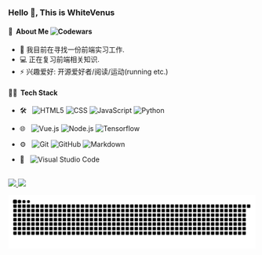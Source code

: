 ### Hello 👋, This is WhiteVenus

#### 🤺 &nbsp;About Me ![Codewars](https://www.codewars.com/users/whitevenus/badges/micro?theme=light)

<!-- <img align="right" width="325" height="226" src="./img.jpg" /> -->

- 🔭 我目前在寻找一份前端实习工作.
- 💻 正在复习前端相关知识.
- ⚡ 兴趣爱好: 开源爱好者/阅读/运动(running etc.)

#### 🧑‍💻 &nbsp;Tech Stack
- 🛠 &nbsp;
  ![HTML5](https://img.shields.io/badge/-HTML5-333333?style=flat&logo=HTML5)
  ![CSS](https://img.shields.io/badge/-CSS-333333?style=flat&logo=CSS3&logoColor=1572B6)
  ![JavaScript](https://img.shields.io/badge/-JavaScript-333333?style=flat&logo=javascript)
  ![Python](https://img.shields.io/badge/-Python-333333?style=flat&logo=python)
  
- 🌐 &nbsp;
  ![Vue.js](https://img.shields.io/badge/-Vue.js-333333?style=flat&logo=vuedotjs)
  ![Node.js](https://img.shields.io/badge/-Node.js-333333?style=flat&logo=nodedotjs&logoColor=339933)
  ![Tensorflow](https://img.shields.io/badge/-Tensorflow-333333?style=flat&logo=tensorflow)
- ⚙️ &nbsp;
  ![Git](https://img.shields.io/badge/-Git-333333?style=flat&logo=git)
  ![GitHub](https://img.shields.io/badge/-GitHub-333333?style=flat&logo=github)
  ![Markdown](https://img.shields.io/badge/-Markdown-333333?style=flat&logo=markdown)
- 🔧 &nbsp;
  ![Visual Studio Code](https://img.shields.io/badge/-Visual%20Studio%20Code-333333?style=flat&logo=visual-studio-code&logoColor=007ACC)


<br/>

<a href="https://github.com/whitevenus">
  <img height="180em" src="https://github-readme-stats.vercel.app/api?username=whitevenus&theme=calm&show_icons=true" />
  <img height="180em" src="https://github-readme-stats.vercel.app/api/top-langs/?username=whitevenus&theme=calm&layout=compact" />
</a>

<br/>

![grid snake animation](./snake.svg)


